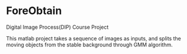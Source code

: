 # ForeObtain
Digital Image Process(DIP) Course Project

This matlab project takes a sequence of images as inputs, and splits the moving objects from the stable background through 
GMM algorithm.
